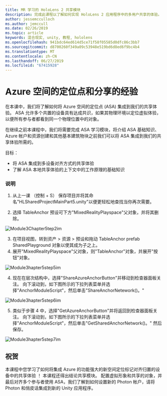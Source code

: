 ```yaml
---
title: MR 学习的 HoloLens 2 共享模块
description: 完成此课程以了解如何实现 HoloLens 2 应用程序中的多用户共享的体验。
author: jessemcculloch
ms.author: jemccull
ms.date: 02/26/2019
ms.topic: article
keywords: 混合现实, unity, 教程, hololens
ms.openlocfilehash: 941bdc64ed614d5ce71f58f05585d0dfc86c3bb7
ms.sourcegitcommit: d8700260f349a09c53948e519bd6d8ed6f9bc4b4
ms.translationtype: MT
ms.contentlocale: zh-CN
ms.lasthandoff: 06/27/2019
ms.locfileid: "67415928"
---
```

# <a name="azure-spatial-anchors-and-shared-experiences"></a>Azure 空间的定位点和分享的经验

在本课中，我们将了解如何将 Azure 空间的定位点 (ASA) 集成到我们的共享体验。 ASA 允许多个共置的设备具有达成共识，如果其物理环境以定位虚拟体验，以便所有参与者都看到同一个物理位置中的对象。

在继续之前本课程中，我们将需要完成 ASA 学习模块，将介绍 ASA 基础知识、 Azure 帐户和资源创建和其他基本建筑物块之前我们可以将 ASA 集成到我们的共享体验所需的。

目标：

- 将 ASA 集成到多设备对齐方式的共享体验
- 了解 ASA 本地共享体验的上下文中的工作原理的基础知识

### <a name="instructions"></a>说明

1. 从上一课 （控制 + S） 保存项目并将其命名"HLSharedProjectMainPart5.unity"以便更轻松地查找当你再次需要。

2. 选择 TableAnchor 预设可下方"MixedRealityPlayspace"父对象，并将其删除。

![Module3Chapter5tep2im](images/module3chapter5step2im.PNG)



3.  在项目视图，转到资产 > 资源 > 预设和拖动 TableAnchor prefab SharedPlayground 对象以使其成为子之上。
4.  展开"MixedRealityPlayspace"父对象，则"TableAnchor"对象，并展开"按钮"对象。 

![Module3hapter5step5im](images/module3chapter5step5im.PNG)

4. 现在在层次结构中，选择"ShareAzureAnchorButton"并移动到检查器面板关注。 向下滚动到，如下图所示的下拉列表菜单并选择"AnchorModuleScript"，然后单击"ShareAnchorNetework()。"

![Module3hapter5step6im](images/module3chapter5step6im.PNG)

5. 类似于步骤 4 中，选择"GetAzureAnchorButton"并将返回到检查器面板关注。 向下滚动到，如下图所示的下拉列表菜单并选择"AnchorModuleScript"，然后单击"GetSharedAnchorNetwork()。" 然后保存。

![Module3hapter5step7im](images/module3chapter5step7im.PNG)




## <a name="congratulations"></a>祝贺

本课程中您学习了如何将集成 Azure 的功能强大的新空间定位标记对齐归置的设备中的共享体验 ！ 本课程还得出结论共享模块。 配置虚拟形象和共享的对象，并最后对齐多个参与者使用 ASA，我们了解到如何设置新的 Photon 帐户，请将 Photon 和俏皮话集成到新的 Unity 应用程序。 

